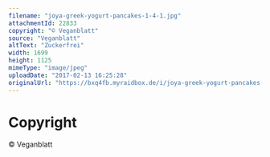 ```yaml
---
filename: "joya-greek-yogurt-pancakes-1-4-1.jpg"
attachmentId: 22833
copyright: "© Veganblatt"
source: "Veganblatt"
altText: "Zuckerfrei"
width: 1699
height: 1125
mimeType: "image/jpeg"
uploadDate: "2017-02-13 16:25:28"
originalUrl: "https://bxq4fb.myraidbox.de/i/joya-greek-yogurt-pancakes-1-4-1.jpg"
---
```


# Copyright

© Veganblatt
